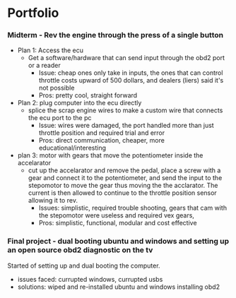 # Portfolio

### Midterm - Rev the engine through the press of a single button
- Plan 1: Access the ecu
  - Get a software/hardware that can send input through the obd2 port or a reader
    - Issue: cheap ones only take in inputs, the ones that can control throttle costs upward of 500 dollars, and dealers (liers) said it's not possible 
    - Pros: pretty cool, straight forward
- Plan 2: plug computer into the ecu directly
  - splice the scrap engine wires to make a custom wire that connects the ecu port to the pc
    - Issue: wires were damaged, the port handled more than just throttle position and required trial and error
    - Pros: direct communication, cheaper, more educational/interesting
- plan 3: motor with gears that move the potentiometer inside the accelarator
  - cut up the accelarator and remove the pedal, place a screw with a gear and connect it to the potentiometer, and send the input to the stepomotor to move the gear thus moving the the acclarator. The current is then allowed to continue to the throttle position sensor allowing it to rev.
    - Issues: simplistic, required trouble shooting, gears that cam with the stepomotor were useless and required vex gears,
    - Pros: simplistic, functional, modular and cost effective



### Final project - dual booting ubuntu and windows and setting up an open source obd2 diagnostic on the tv
Started of setting up and dual booting the computer.
  - issues faced: currupted windows, currupted usbs
  - solutions: wiped and re-installed ubuntu and windows
installing obd2 


